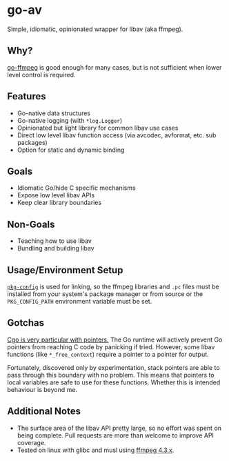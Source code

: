 # go-av

Simple, idiomatic, opinionated wrapper for libav (aka ffmpeg).

## Why?

[go-ffmpeg](https://github.com/ssttevee/go-ffmpeg) is good enough for many cases, but is not sufficient when lower level control is required. 

## Features

- Go-native data structures
- Go-native logging (with `*log.Logger`)
- Opinionated but light library for common libav use cases
- Direct low level libav function access (via avcodec, avformat, etc. sub packages)
- Option for static and dynamic binding

## Goals

- Idiomatic Go/hide C specific mechanisms
- Expose low level libav APIs
- Keep clear library boundaries

## Non-Goals

- Teaching how to use libav
- Bundling and building libav

## Usage/Environment Setup

[`pkg-config`](https://linux.die.net/man/1/pkg-config) is used for linking, so the ffmpeg libraries and `.pc` files must be installed from your system's package manager or from source or the `PKG_CONFIG_PATH` environment variable must be set.

## Gotchas

[Cgo is very particular with pointers.](https://golang.org/pkg/cmd/cgo/#hdr-Passing_pointers) The Go runtime will actively prevent Go pointers from reaching C code by panicking if tried. However, some libav functions (like `*_free_context`) require a pointer to a pointer for output.

Fortunately, discovered only by experimentation, stack pointers are able to pass through this boundary with no problem. This means that pointers to local variables are safe to use for these functions. Whether this is intended behaviour is beyond me.

## Additional Notes

- The surface area of the libav API pretty large, so no effort was spent on being complete. Pull requests are more than welcome to improve API coverage.
- Tested on linux with glibc and musl using [ffmpeg 4.3.x](https://git.ffmpeg.org/gitweb/ffmpeg.git/log/refs/heads/release/4.3).
